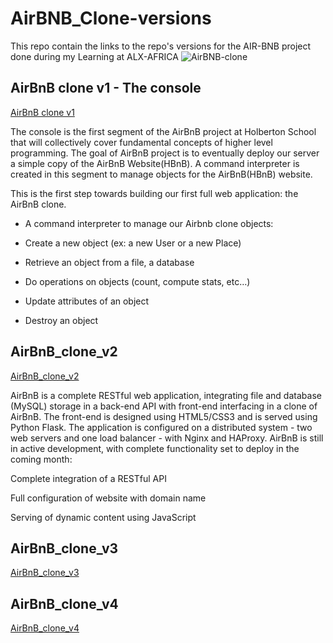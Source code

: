 # AirBNB_Clone-versions
This repo contain the links to the repo's versions for the AIR-BNB project done during my Learning at ALX-AFRICA
![AirBNB-clone](https://github.com/Laban254/AirBNB_Clone-versions/assets/64686919/7a9d2b50-5632-4ddf-90b6-afb638638e2e)


## AirBnB clone v1 - The console
[AirBnB clone v1](https://github.com/Laban254/AirBnB_clone)

The console is the first segment of the AirBnB project at Holberton School that will collectively cover fundamental concepts of higher level programming. The goal of AirBnB project is to eventually deploy our server a simple copy of the AirBnB Website(HBnB). A command interpreter is created in this segment to manage objects for the AirBnB(HBnB) website.

This is the first step towards building our first full web application: the AirBnB clone.

- A command interpreter to manage our Airbnb clone objects:

- Create a new object (ex: a new User or a new Place)

- Retrieve an object from a file, a database 

- Do operations on objects (count, compute stats, etc…)

- Update attributes of an object

- Destroy an object

## AirBnB_clone_v2
[AirBnB_clone_v2](https://github.com/Laban254/AirBnB_clone_v2)

AirBnB is a complete RESTful web application, integrating file and database (MySQL) storage in a back-end API with front-end interfacing in a clone of AirBnB. The front-end is designed using HTML5/CSS3 and is served using Python Flask. The application is configured on a distributed system - two web servers and one load balancer - with Nginx and HAProxy. AirBnB is still in active development, with complete functionality set to deploy in the coming month:

Complete integration of a RESTful API

Full configuration of website with domain name

Serving of dynamic content using JavaScript


## AirBnB_clone_v3
[AirBnB_clone_v3](https://github.com/FrankieVexx/AirBnB_clone_v3)

## AirBnB_clone_v4
[AirBnB_clone_v4](https://github.com/Laban254/AirBnB_clone_v4)
